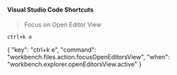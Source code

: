#### Visual Studio Code Shortcuts

> Focus on Open Editor View

```
ctrl+k e
```

{
"key": "ctrl+k e",
"command": "workbench.files.action.focusOpenEditorsView",
"when": "workbench.explorer.openEditorsView.active"
}
